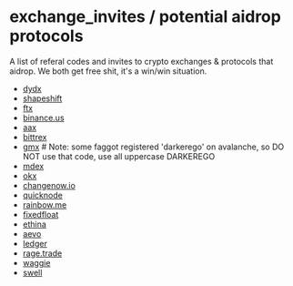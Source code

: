 # exchange_invites / potential aidrop protocols
A list of referal codes and invites to crypto exchanges & protocols that aidrop. We both get free shit, it's a win/win situation. 

- [dydx](https://dydx.exchange/r/QCQPMLOL)
- [shapeshift](https://auth.shapeshift.com/signup?af=8RKXY9NJbuU5QauN)
- [ftx](https://ftx.com/referrals#a=12152931)
- [binance.us](https://accounts.binance.us/en/register?ref=53953659)
- [aax](https://www.aax.com/invite/sign-up?inviteCode=XDqLrRCGx1gr4)
- [bittrex](https://bittrex.com/discover/join?referralCode=O3W-NWS-UZU)
- [gmx](https://app.gmx.io/#/trade/?ref=DARKEREGO) # Note: some faggot registered 'darkerego' on avalanche, so DO NOT use that code, use all uppercase DARKEREGO
- [mdex](https://ht.mdex.co/#/referral?id=4kazFsTH)
- [okx](https://www.okx.com/join/29976238)
- [changenow.io](https://changenow.app.link/referral?link_id=5c5efadb3aa700)
- [quicknode](https://www.quicknode.com/?via=darkerego)
- [rainbow.me](https://rainbow.me/points?ref=NYPVQ2)
- [fixedfloat](https://fixedfloat.com/?ref=79uuzm7a)
- [ethina](app.ethena.fi/join/yma7f)
- [aevo](https://app.aevo.xyz/r/Gifted-Cotton-Zhou)
- [ledger](https://shop.ledger.com/pages/referral-program?referral_code=DZHTFVQWDZN6Z)
- [rage.trade](https://www.app.rage.trade/?ref=darkerego)
- [waggie](https://t.me/wagiebot?start=darkerego)
- [swell](https://app.swellnetwork.io/restake?ref=0xa0e266f9bf8d532f9e0694d8d09374e47c11ce54)
